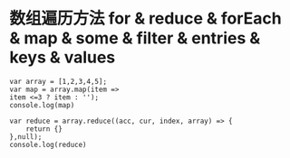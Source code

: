 # 数组遍历方法 for & reduce & forEach & map & some & filter & entries & keys & values 


```
var array = [1,2,3,4,5];
var map = array.map(item => 
item <=3 ? item : '');
console.log(map)

var reduce = array.reduce((acc, cur, index, array) => {
	return {}
},null);
console.log(reduce)
```